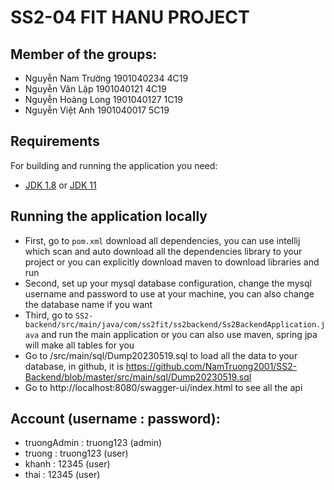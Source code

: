
# SS2-04 FIT HANU PROJECT 

## Member of the groups:
- Nguyễn Nam Trường 1901040234 4C19
- Nguyễn Văn Lập 1901040121 4C19
- Nguyễn Hoàng Long 1901040127 1C19
- Nguyễn Việt Anh 1901040017 5C19


## Requirements

For building and running the application you need:

- [JDK 1.8](http://www.oracle.com/technetwork/java/javase/downloads/jdk8-downloads-2133151.html) or [JDK 11](https://www.oracle.com/java/technologies/downloads/#java11)

## Running the application locally

- First, go to `pom.xml` download all dependencies, you can use intellij which scan and auto download all the dependencies library to your project or you can explicitly download maven to download libraries and run
- Second, set up your mysql database configuration, change the mysql username and password to use at your machine, you can also change the database name if you want
- Third, go to `SS2-backend/src/main/java/com/ss2fit/ss2backend/Ss2BackendApplication.java` and run the main application or you can also use maven, spring jpa will make all tables for you
- Go to /src/main/sql/Dump20230519.sql to load all the data to your database, in github, it is https://github.com/NamTruong2001/SS2-Backend/blob/master/src/main/sql/Dump20230519.sql
- Go to http://localhost:8080/swagger-ui/index.html to see all the api 

## Account (username : password):
- truongAdmin : truong123 (admin)
- truong : truong123 (user)
- khanh : 12345 (user)
- thai : 12345 (user)
